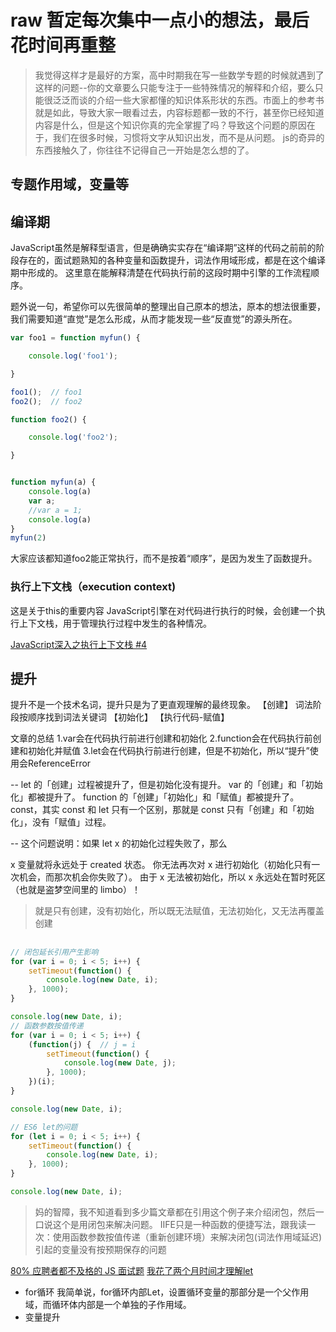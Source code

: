 # raw 暂定每次集中一点小的想法，最后花时间再重整

> 我觉得这样才是最好的方案，高中时期我在写一些数学专题的时候就遇到了这样的问题--你的文章要么只能专注于一些特殊情况的解释和介绍，要么只能很泛泛而谈的介绍一些大家都懂的知识体系形状的东西。市面上的参考书就是如此，导致大家一眼看过去，内容标题都一致的不行，甚至你已经知道内容是什么，但是这个知识你真的完全掌握了吗？导致这个问题的原因在于，我们在很多时候，习惯将文字从知识出发，而不是从问题。
> js的奇异的东西接触久了，你往往不记得自己一开始是怎么想的了。

## 专题作用域，变量等

## 编译期

JavaScript虽然是解释型语言，但是确确实实存在“编译期”这样的代码之前前的阶段存在的，面试题熟知的各种变量和函数提升，词法作用域形成，都是在这个编译期中形成的。
这里意在能解释清楚在代码执行前的这段时期中引擎的工作流程顺序。

题外说一句，希望你可以先很简单的整理出自己原本的想法，原本的想法很重要，我们需要知道“直觉”是怎么形成，从而才能发现一些“反直觉”的源头所在。

``` javascript
var foo1 = function myfun() {

    console.log('foo1');

}

foo1();  // foo1
foo2();  // foo2

function foo2() {

    console.log('foo2');

}
```

``` javascript

function myfun(a) {
    console.log(a)
    var a;
    //var a = 1;
    console.log(a)
}
myfun(2)

```
大家应该都知道foo2能正常执行，而不是按着“顺序”，是因为发生了函数提升。

### 执行上下文栈（execution context)
这是关于this的重要内容
JavaScript引擎在对代码进行执行的时候，会创建一个执行上下文栈，用于管理执行过程中发生的各种情况。


[JavaScript深入之执行上下文栈 #4](https://github.com/mqyqingfeng/Blog/issues/4)


## 提升
提升不是一个技术名词，提升只是为了更直观理解的最终现象。
【创建】
词法阶段按顺序找到词法关键词
【初始化】
【执行代码-赋值】

文章的总结
1.var会在代码执行前进行创建和初始化
2.function会在代码执行前创建和初始化并赋值
3.let会在代码执行前进行创建，但是不初始化，所以“提升”使用会ReferenceError

--
let 的「创建」过程被提升了，但是初始化没有提升。
var 的「创建」和「初始化」都被提升了。
function 的「创建」「初始化」和「赋值」都被提升了。
const，其实 const 和 let 只有一个区别，那就是 const 只有「创建」和「初始化」，没有「赋值」过程。

--
这个问题说明：如果 let x 的初始化过程失败了，那么

x 变量就将永远处于 created 状态。
你无法再次对 x 进行初始化（初始化只有一次机会，而那次机会你失败了）。
由于 x 无法被初始化，所以 x 永远处在暂时死区（也就是盗梦空间里的 limbo）！
> 就是只有创建，没有初始化，所以既无法赋值，无法初始化，又无法再覆盖创建
## 

``` javascript
// 闭包延长引用产生影响
for (var i = 0; i < 5; i++) {
    setTimeout(function() {
        console.log(new Date, i);
    }, 1000);
}

console.log(new Date, i);
// 函数参数按值传递
for (var i = 0; i < 5; i++) {
    (function(j) {  // j = i
        setTimeout(function() {
            console.log(new Date, j);
        }, 1000);
    })(i);
}

console.log(new Date, i);

// ES6 let的问题
for (let i = 0; i < 5; i++) {
    setTimeout(function() {
        console.log(new Date, i);
    }, 1000);
}

console.log(new Date, i);

```
> 妈的智障，我不知道看到多少篇文章都在引用这个例子来介绍闭包，然后一口说这个是用闭包来解决问题。
> IIFE只是一种函数的便捷写法，跟我读一次：使用函数参数按值传递（重新创建环境）来解决闭包(词法作用域延迟)引起的变量没有按预期保存的问题

[80% 应聘者都不及格的 JS 面试题](https://juejin.im/post/58cf180b0ce4630057d6727c?utm_source=gold_browser_extension)
[我花了两个月时间才理解let](https://zhuanlan.zhihu.com/p/28140450)

- for循环
我简单说，for循环内部Let，设置循环变量的那部分是一个父作用域，而循环体内部是一个单独的子作用域。
- 变量提升
